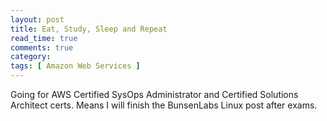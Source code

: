 ```yaml
---
layout: post
title: Eat, Study, Sleep and Repeat
read_time: true  
comments: true
category:
tags: [ Amazon Web Services ]
---
```


Going for AWS Certified SysOps Administrator and Certified Solutions Architect certs.
Means I will finish the BunsenLabs Linux post after exams.
